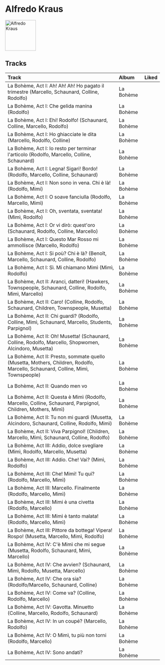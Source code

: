 
# Alfredo Kraus


<img src="https://i.scdn.co/image/ef792df3cfed7af201e591c4f86aaa9be10b518d" alt="Alfredo Kraus" width="100" />

## Tracks

| Track                                                                                                                            | Album     | Liked   |
|:---------------------------------------------------------------------------------------------------------------------------------|:----------|:--------|
| La Bohème, Act I: Ah! Ah! Ah! Ho pagato il trimestre (Marcello, Schaunard, Colline, Rodolfo)                                     | La Bohème |         |
| La Bohème, Act I: Che gelida manina (Rodolfo)                                                                                    | La Bohème |         |
| La Bohème, Act I: Ehi! Rodolfo! (Schaunard, Colline, Marcello, Rodolfo)                                                          | La Bohème |         |
| La Bohème, Act I: Ho ghiacciate le dita (Marcello, Rodolfo, Colline)                                                             | La Bohème |         |
| La Bohème, Act I: Io resto per terminar l'articolo (Rodolfo, Marcello, Colline, Schaunard)                                       | La Bohème |         |
| La Bohème, Act I: Legna! Sigari! Bordo! (Rodolfo, Marcello, Colline, Schaunard)                                                  | La Bohème |         |
| La Bohème, Act I: Non sono in vena. Chi è là! (Rodolfo, Mimi)                                                                    | La Bohème |         |
| La Bohème, Act I: O soave fanciulla (Rodolfo, Marcello, Mimì)                                                                    | La Bohème |         |
| La Bohème, Act I: Oh, sventata, sventata! (Mimì, Rodolfo)                                                                        | La Bohème |         |
| La Bohème, Act I: Or vi dirò: quest'oro (Schaunard, Rodolfo, Colline, Marcello)                                                  | La Bohème |         |
| La Bohème, Act I: Questo Mar Rosso mi ammollisce (Marcello, Rodolfo)                                                             | La Bohème |         |
| La Bohème, Act I: Si poù? Chi è là? (Benoît, Marcello, Schaunard, Colline, Rodolfo)                                              | La Bohème |         |
| La Bohème, Act I: Sì. Mi chiamano Mimì (Mimì, Rodolfo)                                                                           | La Bohème |         |
| La Bohème, Act II: Aranci, datteri! (Hawkers, Townspeople, Schaunard, Colline, Rodolfo, Mimì, Marcello)                          | La Bohème |         |
| La Bohème, Act II: Caro! (Colline, Rodolfo, Schaunard, Children, Townspeople, Musetta)                                           | La Bohème |         |
| La Bohème, Act II: Chi guardi? (Rodolfo, Colline, Mimì, Schaunard, Marcello, Students, Parpignol)                                | La Bohème |         |
| La Bohème, Act II: Oh! Musetta! (Schaunard, Colline, Rodolfo, Marcello, Shopwomen, Alcindoro, Musetta)                           | La Bohème |         |
| La Bohème, Act II: Presto, sommate quello (Musetta, Mothers, Children, Rodolfo, Marcello, Schaunard, Colline, Mimì, Townspeople) | La Bohème |         |
| La Bohème, Act II: Quando men vo                                                                                                 | La Bohème |         |
| La Bohème, Act II: Questa è Mimì (Rodolfo, Marcello, Colline, Schaunard, Parpignol, Children, Mothers, Mimì)                     | La Bohème |         |
| La Bohème, Act II: Tu non mi guardi (Musetta, Alcindoro, Schaunard, Colline, Rodolfo, Mimì)                                      | La Bohème |         |
| La Bohème, Act II: Viva Parpignol! (Children, Marcello, Mimì, Schaunard, Colline, Rodolfo)                                       | La Bohème |         |
| La Bohème, Act III: Addio, dolce svegliare (Mimì, Rodolfo, Marcello, Musetta)                                                    | La Bohème |         |
| La Bohème, Act III: Addio. Che! Vai? (Mimì, Rodolfo)                                                                             | La Bohème |         |
| La Bohème, Act III: Che! Mimì! Tu qui? (Rodolfo, Marcello, Mimì)                                                                 | La Bohème |         |
| La Bohème, Act III: Marcello. Finalmente (Rodolfo, Marcello, Mimì)                                                               | La Bohème |         |
| La Bohème, Act III: Mimi è una civetta (Rodolfo, Marcello)                                                                       | La Bohème |         |
| La Bohème, Act III: Mimì è tanto malata! (Rodolfo, Marcello, Mimì)                                                               | La Bohème |         |
| La Bohème, Act III: Pittore da bottega! Vipera! Rospo! (Musetta, Marcello, Mimì, Rodolfo)                                        | La Bohème |         |
| La Bohème, Act IV: C'è Mimì che mi segue (Musetta, Rodolfo, Schaunard, Mimì, Marcello)                                           | La Bohème |         |
| La Bohème, Act IV: Che avvien? (Schaunard, Mimì, Rodolfo, Musetta, Marcello)                                                     | La Bohème |         |
| La Bohème, Act IV: Che ora sia? (Rodolfo/Marcello, Schaunard, Colline)                                                           | La Bohème |         |
| La Bohème, Act IV: Come va? (Colline, Rodolfo, Marcello)                                                                         | La Bohème |         |
| La Bohème, Act IV: Gavotta. Minuetto (Colline, Marcello, Rodolfo, Schaunard)                                                     | La Bohème |         |
| La Bohème, Act IV: In un coupé? (Marcello, Rodolfo)                                                                              | La Bohème |         |
| La Bohème, Act IV: O Mimì, tu più non torni (Rodolfo, Marcello)                                                                  | La Bohème |         |
| La Bohème, Act IV: Sono andati?                                                                                                  | La Bohème |         |
